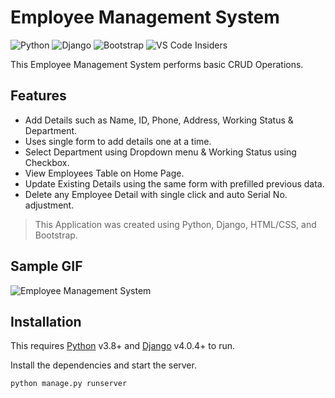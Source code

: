 # Employee Management System

![Python](https://img.shields.io/badge/python-3670A0?style=for-the-badge&logo=python&logoColor=ffdd54)
![Django](https://img.shields.io/badge/django-%23092E20.svg?style=for-the-badge&logo=django&logoColor=white)
![Bootstrap](https://img.shields.io/badge/bootstrap-%23563D7C.svg?style=for-the-badge&logo=bootstrap&logoColor=white)
![VS Code Insiders](https://img.shields.io/badge/VS%20Code%20Insiders-35b393.svg?style=for-the-badge&logo=visual-studio-code&logoColor=white)


This Employee Management System performs basic CRUD Operations.

## Features 

- Add Details such as Name, ID, Phone, Address, Working Status & Department.
- Uses single form to add details one at a time.
- Select Department using Dropdown menu & Working Status using Checkbox.
- View Employees Table on Home Page.
- Update Existing Details using the same form with prefilled previous data.
- Delete any Employee Detail with single click and auto Serial No. adjustment.

> This Application was created using Python, Django, HTML/CSS, and Bootstrap.

## Sample GIF

![Employee Management System](https://raw.githubusercontent.com/Shobhit1338/Employee-Management-System/main/EMS.gif)

## Installation

This requires [Python](https://www.python.org/) v3.8+ and [Django](https://www.djangoproject.com/) v4.0.4+ to run.

Install the dependencies and start the server.

```sh
python manage.py runserver
```

